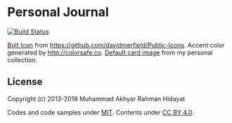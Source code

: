 # Personal Journal
[![Build Status](https://travis-ci.org/akhyarrh/akhyarrh.github.io.svg?branch=master)](https://travis-ci.org/akhyarrh/akhyarrh.github.io)

[Bolt Icon](assets/images/favicon.png) from <https://github.com/davidmerfield/Public-Icons>.
Accent color generated by <http://colorsafe.co>.
[Default card image](assets/images/default-card.jpg) from my personal collection.

## License

Copyright (c) 2013-2018 Muhammad Akhyar Rahman Hidayat

Codes and code samples under [MIT](LICENSE). Contents under [CC BY 4.0](http://creativecommons.org/licenses/by/4.0/).
